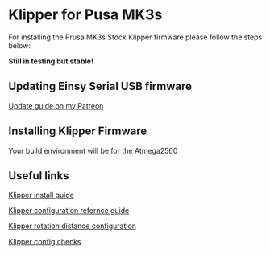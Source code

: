 # Klipper for Pusa MK3s

For installing the Prusa MK3s Stock Klipper firmware please follow the steps below:

__Still in testing but stable!__

## Updating Einsy Serial USB firmware

[Update guide on my Patreon](https://www.patreon.com/posts/stock-prusa-mk3s-48015680)

## Installing Klipper Firmware

Your build environment will be for the Atmega2560

## Useful links

[Klipper install guide](https://www.klipper3d.org/Installation.html)

[Klipper configuration refernce guide](https://github.com/KevinOConnor/klipper/blob/master/docs/Config_Reference.md)

[Klipper rotation distance configuration](https://github.com/KevinOConnor/klipper/blob/master/docs/Rotation_Distance.md)

[Klipper config checks](https://github.com/KevinOConnor/klipper/blob/master/docs/Config_checks.md)
